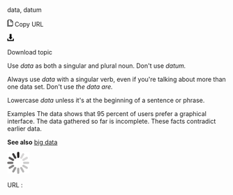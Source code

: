 # 

data, datum

![Copy URL](media/data-datum/Copy.png)
Copy URL

![Download](media/data-datum/Download.png)

Download topic

Use *data* as both a singular and plural noun. Don't use *datum.*

Always use *data* with a singular verb, even if you're talking about more than one data set. Don't use *the data are.* 

Lowercase *data* unless it's at the beginning of a sentence or phrase. 

Examples
The data shows that 95 percent of users prefer a graphical interface. 
The data gathered so far is incomplete. 
These facts contradict earlier data.

**See also** [big data](https://worldready.cloudapp.net/Styleguide/Read?id=2700&topicid=32563)

![In progress](media/data-datum/activity-large.gif)

URL :
